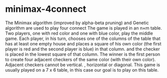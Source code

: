 # minimax-4connect
The Minimax algorithm (improved by alpha-beta pruning) and Genetic algorithm are used to play four connect
The game is played in an n×m table. Two players, one with red color and one with blue color, play the middle game. 
Each player, in his turn, chooses one of the columns of the table that has at least one empty house and places a square of his own color (the first player is red and the second player is blue) in that column. 
and the checker is placed in the lowest square of that column. The winner is the first person to create four adjacent checkers of the same color (with their own color). Adjacent checkers cannot be vertical. , horizontal or diagonal. 
This game is usually played on a 7 x 6 table, in this case our goal is to play on this table. 
